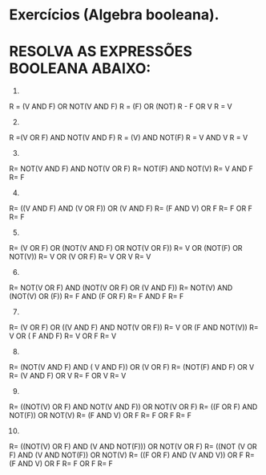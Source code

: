 # Exercícios (Algebra booleana).
# RESOLVA AS EXPRESSÕES BOOLEANA ABAIXO:
1.
R = (V AND F) OR NOT(V AND F)
R = (F) OR (NOT)
R - F OR V
R = V

2. 
R =(V OR F) AND NOT(V AND F)
R = (V) AND NOT(F)
R = V AND V
R = V

3.
R= NOT(V AND F) AND NOT(V OR F)
R= NOT(F) AND NOT(V)
R= V AND F
R= F

4.
R= ((V AND F) AND (V OR F)) OR (V AND F)
R= (F AND V) OR F
R= F OR F
R= F

5.
R= (V OR F) OR (NOT(V AND F) OR NOT(V OR F))
R= V OR (NOT(F) OR NOT(V))
R= V OR (V OR F)
R= V OR V
R= V

6.
R= NOT(V OR F) AND (NOT(V OR F) OR (V AND F))
R= NOT(V) AND (NOT(V) OR (F))
R= F AND (F OR F)
R= F AND F
R= F

7.
R= (V OR F) OR ((V AND F) AND NOT(V OR F))
R= V OR (F AND NOT(V))
R= V OR ( F AND F)
R= V OR F
R= V

8.
R= (NOT(V AND F) AND  ( V AND F)) OR (V OR F)
R= (NOT(F) AND F) OR V
R= (V AND F) OR V
R= F OR V
R= V

9.
R= ((NOT(V) OR F) AND NOT(V AND F)) OR NOT(V OR F)
R= ((F OR F) AND NOT(F)) OR NOT(V)
R= (F AND V) OR F
R= F OR F
R= F

10.
R= ((NOT(V) OR F) AND (V AND NOT(F))) OR NOT(V OR F)
R= ((NOT (V OR F) AND (V AND NOT(F)) OR NOT(V)
R= ((F OR F) AND (V AND V)) OR F
R= (F AND V) OR F
R= F OR F
R= F


